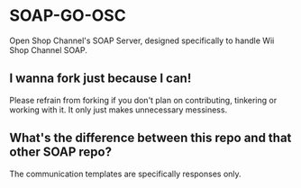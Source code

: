 # SOAP-GO-OSC
Open Shop Channel's SOAP Server, designed specifically to handle Wii Shop Channel SOAP.

## I wanna fork just because I can!
Please refrain from forking if you don't plan on contributing, tinkering or working with it.
It only just makes unnecessary messiness.

## What's the difference between this repo and that other SOAP repo?
The communication templates are specifically responses only.
